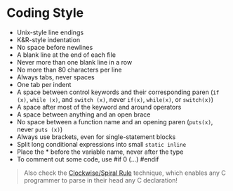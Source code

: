 # Coding Style


   - Unix-style line endings
   - K&R-style indentation
   - No space before newlines
   - A blank line at the end of each file
   - Never more than one blank line in a row
   - No more than 80 characters per line
   - Always tabs, never spaces
   - One tab per indent
   - A space between control keywords and their corresponding paren 
      (`if (x)`, `while (x)`, and `switch (x)`, never `if(x)`, `while(x)`, or `switch(x)`)
   - A space after most of the keyword and around operators
   - A space between anything and an open brace
   - No space between a function name and an opening paren 
      (`puts(x)`, never `puts (x)`)
   - Always use brackets, even for single-statement blocks
   - Split long conditional expressions into small `static inline`
   - Place the * before the variable name, never after the type
   - To comment out some code, use #if 0 (...) #endif


> Also check the [Clockwise/Spiral Rule](http://c-faq.com/decl/spiral.anderson.html) technique,
> which enables any C programmer to parse in their head any C declaration!
